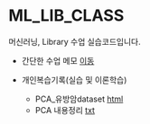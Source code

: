 # ML_LIB_CLASS
머신러닝, Library 수업 실습코드입니다.

- 간단한 수업 메모 [이동](https://github.com/juheefatal/ML_LIB_CLASS/tree/main/class%20writing)

- 개인복습기록(실습 및 이론학습)
  * PCA_유방암dataset [html](https://juheefatal.github.io/machine-learning/0816_PCA_%EC%9C%A0%EB%B0%A9%EC%95%94dataset.html)
  * PCA 내용정리 [txt](https://juheefatal.github.io/machine-learning/0816self_%EB%B9%84%EC%A7%80%EB%8F%84%ED%95%99%EC%8A%B5_PCA.txt)
